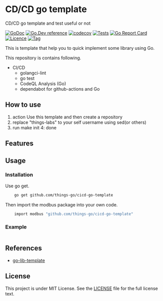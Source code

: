 # CD/CD go template
CD/CD go template and test useful or not 

[![GoDoc](https://godoc.org/github.com/things-labs/cicd-go-template?status.svg)](https://godoc.org/github.com/things-labs/cicd-go-template)
[![Go.Dev reference](https://img.shields.io/badge/go.dev-reference-blue?logo=go&logoColor=white)](https://pkg.go.dev/github.com/things-labs/cicd-go-template?tab=doc)
[![codecov](https://codecov.io/gh/things-labs/cicd-go-template/branch/main/graph/badge.svg)](https://codecov.io/gh/things-labs/cicd-go-template)
[![Tests](https://github.com/things-labs/cicd-go-template/actions/workflows/ci.yml/badge.svg)](https://github.com/things-labs/cicd-go-template/actions/workflows/ci.yml)
[![Go Report Card](https://goreportcard.com/badge/github.com/things-labs/cicd-go-template)](https://goreportcard.com/report/github.com/things-labs/cicd-go-template)
[![Licence](https://img.shields.io/github/license/things-labs/cicd-go-template)](https://raw.githubusercontent.com/things-labs/cicd-go-template/main/LICENSE)
[![Tag](https://img.shields.io/github/v/tag/things-labs/cicd-go-template)](https://github.com/things-labs/cicd-go-template/tags)

This is template that help you to quick implement some library using Go.

This repository is contains following.

- CI/CD
    - golangci-lint
    - go test
    - CodeQL Analysis (Go)
    - dependabot for github-actions and Go

## How to use
1. action Use this template and then create a repository
2. replace "things-labs" to your self username using sed(or others)
3. run make init 
4: done
   
## Features


## Usage

### Installation

Use go get.
```bash
    go get github.com/things-go/cicd-go-template
```

Then import the modbus package into your own code.
```bash
    import modbus "github.com/things-go/cicd-go-template"
```

### Example

[embedmd]:# (_examples/main.go go)
```go

```

## References
- [go-lib-template](https://github.com/skanehira/go-lib-template)

## License

This project is under MIT License. See the [LICENSE](LICENSE) file for the full license text.